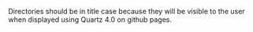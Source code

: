 Directories should be in title case because they will be visible to the user when displayed using Quartz 4.0 on github pages.
